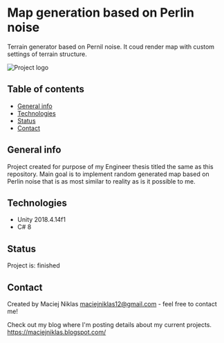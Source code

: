 # Map generation based on Perlin noise
Terrain generator based on Pernil noise. It coud render map with custom settings of terrain structure.

![Project logo](./Map%generation%based%on%Perlin%noise/logo.png)

## Table of contents
* [General info](#general-info)
* [Technologies](#technologies)
* [Status](#status)
* [Contact](#contact)

## General info
Project created for purpose of my Engineer thesis titled the same as this repository. Main goal is to implement random generated map based on Perlin noise that is as most similar to reality as is it possible to me.

## Technologies
* Unity 2018.4.14f1
* C# 8

## Status
Project is: finished

## Contact
Created by Maciej Niklas
maciejniklas12@gmail.com - feel free to contact me!

Check out my blog where I'm posting details about my current projects.
https://maciejniklas.blogspot.com/
